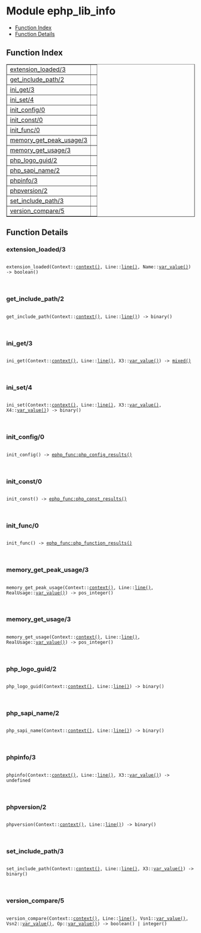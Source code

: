 

# Module ephp_lib_info #
* [Function Index](#index)
* [Function Details](#functions)

<a name="index"></a>

## Function Index ##


<table width="100%" border="1" cellspacing="0" cellpadding="2" summary="function index"><tr><td valign="top"><a href="#extension_loaded-3">extension_loaded/3</a></td><td></td></tr><tr><td valign="top"><a href="#get_include_path-2">get_include_path/2</a></td><td></td></tr><tr><td valign="top"><a href="#ini_get-3">ini_get/3</a></td><td></td></tr><tr><td valign="top"><a href="#ini_set-4">ini_set/4</a></td><td></td></tr><tr><td valign="top"><a href="#init_config-0">init_config/0</a></td><td></td></tr><tr><td valign="top"><a href="#init_const-0">init_const/0</a></td><td></td></tr><tr><td valign="top"><a href="#init_func-0">init_func/0</a></td><td></td></tr><tr><td valign="top"><a href="#memory_get_peak_usage-3">memory_get_peak_usage/3</a></td><td></td></tr><tr><td valign="top"><a href="#memory_get_usage-3">memory_get_usage/3</a></td><td></td></tr><tr><td valign="top"><a href="#php_logo_guid-2">php_logo_guid/2</a></td><td></td></tr><tr><td valign="top"><a href="#php_sapi_name-2">php_sapi_name/2</a></td><td></td></tr><tr><td valign="top"><a href="#phpinfo-3">phpinfo/3</a></td><td></td></tr><tr><td valign="top"><a href="#phpversion-2">phpversion/2</a></td><td></td></tr><tr><td valign="top"><a href="#set_include_path-3">set_include_path/3</a></td><td></td></tr><tr><td valign="top"><a href="#version_compare-5">version_compare/5</a></td><td></td></tr></table>


<a name="functions"></a>

## Function Details ##

<a name="extension_loaded-3"></a>

### extension_loaded/3 ###

<pre><code>
extension_loaded(Context::<a href="#type-context">context()</a>, Line::<a href="#type-line">line()</a>, Name::<a href="#type-var_value">var_value()</a>) -&gt; boolean()
</code></pre>
<br />

<a name="get_include_path-2"></a>

### get_include_path/2 ###

<pre><code>
get_include_path(Context::<a href="#type-context">context()</a>, Line::<a href="#type-line">line()</a>) -&gt; binary()
</code></pre>
<br />

<a name="ini_get-3"></a>

### ini_get/3 ###

<pre><code>
ini_get(Context::<a href="#type-context">context()</a>, Line::<a href="#type-line">line()</a>, X3::<a href="#type-var_value">var_value()</a>) -&gt; <a href="#type-mixed">mixed()</a>
</code></pre>
<br />

<a name="ini_set-4"></a>

### ini_set/4 ###

<pre><code>
ini_set(Context::<a href="#type-context">context()</a>, Line::<a href="#type-line">line()</a>, X3::<a href="#type-var_value">var_value()</a>, X4::<a href="#type-var_value">var_value()</a>) -&gt; binary()
</code></pre>
<br />

<a name="init_config-0"></a>

### init_config/0 ###

<pre><code>
init_config() -&gt; <a href="ephp_func.md#type-php_config_results">ephp_func:php_config_results()</a>
</code></pre>
<br />

<a name="init_const-0"></a>

### init_const/0 ###

<pre><code>
init_const() -&gt; <a href="ephp_func.md#type-php_const_results">ephp_func:php_const_results()</a>
</code></pre>
<br />

<a name="init_func-0"></a>

### init_func/0 ###

<pre><code>
init_func() -&gt; <a href="ephp_func.md#type-php_function_results">ephp_func:php_function_results()</a>
</code></pre>
<br />

<a name="memory_get_peak_usage-3"></a>

### memory_get_peak_usage/3 ###

<pre><code>
memory_get_peak_usage(Context::<a href="#type-context">context()</a>, Line::<a href="#type-line">line()</a>, RealUsage::<a href="#type-var_value">var_value()</a>) -&gt; pos_integer()
</code></pre>
<br />

<a name="memory_get_usage-3"></a>

### memory_get_usage/3 ###

<pre><code>
memory_get_usage(Context::<a href="#type-context">context()</a>, Line::<a href="#type-line">line()</a>, RealUsage::<a href="#type-var_value">var_value()</a>) -&gt; pos_integer()
</code></pre>
<br />

<a name="php_logo_guid-2"></a>

### php_logo_guid/2 ###

<pre><code>
php_logo_guid(Context::<a href="#type-context">context()</a>, Line::<a href="#type-line">line()</a>) -&gt; binary()
</code></pre>
<br />

<a name="php_sapi_name-2"></a>

### php_sapi_name/2 ###

<pre><code>
php_sapi_name(Context::<a href="#type-context">context()</a>, Line::<a href="#type-line">line()</a>) -&gt; binary()
</code></pre>
<br />

<a name="phpinfo-3"></a>

### phpinfo/3 ###

<pre><code>
phpinfo(Context::<a href="#type-context">context()</a>, Line::<a href="#type-line">line()</a>, X3::<a href="#type-var_value">var_value()</a>) -&gt; undefined
</code></pre>
<br />

<a name="phpversion-2"></a>

### phpversion/2 ###

<pre><code>
phpversion(Context::<a href="#type-context">context()</a>, Line::<a href="#type-line">line()</a>) -&gt; binary()
</code></pre>
<br />

<a name="set_include_path-3"></a>

### set_include_path/3 ###

<pre><code>
set_include_path(Context::<a href="#type-context">context()</a>, Line::<a href="#type-line">line()</a>, X3::<a href="#type-var_value">var_value()</a>) -&gt; binary()
</code></pre>
<br />

<a name="version_compare-5"></a>

### version_compare/5 ###

<pre><code>
version_compare(Context::<a href="#type-context">context()</a>, Line::<a href="#type-line">line()</a>, Vsn1::<a href="#type-var_value">var_value()</a>, Vsn2::<a href="#type-var_value">var_value()</a>, Op::<a href="#type-var_value">var_value()</a>) -&gt; boolean() | integer()
</code></pre>
<br />

